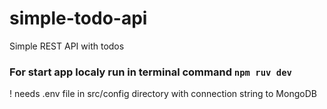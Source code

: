 # simple-todo-api
Simple REST API with todos

### For start app localy run in terminal command ```npm ruv dev```

! needs .env file in src/config directory with connection string to MongoDB
